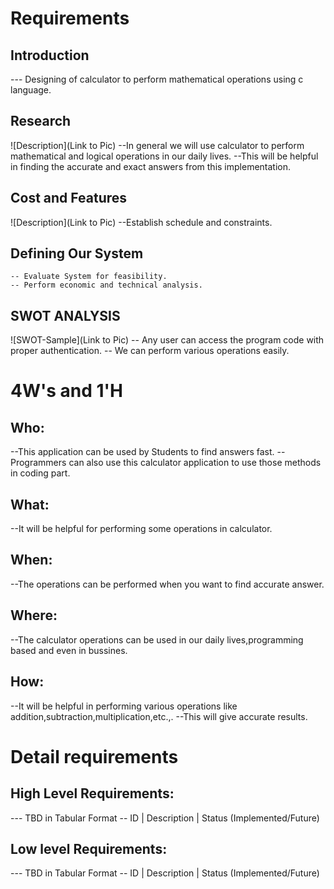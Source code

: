 # Requirements
## Introduction
 --- Designing of calculator to perform mathematical operations using c language. 

## Research
![Description](Link to Pic)
    --In general we will use calculator to perform mathematical and logical operations in our daily lives.
    --This will be helpful in finding the accurate and exact answers from this implementation.  
## Cost and Features
![Description](Link to Pic)
    --Establish schedule and constraints.  
## Defining Our System
    -- Evaluate System for feasibility.
    -- Perform economic and technical analysis.
## SWOT ANALYSIS
![SWOT-Sample](Link to Pic)
    -- Any user can access the program code with proper authentication.
    -- We can perform various operations easily.

# 4W&#39;s and 1&#39;H

## Who:

 --This application can be used by Students to find answers fast.
 --Programmers can also use this calculator application to use those methods in coding part.

## What:

 --It will be helpful for performing some operations in calculator.

## When:

 --The operations can be performed when you want to find accurate answer.

## Where:

 --The calculator operations can be used in our daily lives,programming based and even in bussines.

## How:

 --It will be helpful in performing various operations like addition,subtraction,multiplication,etc.,.
 --This will give accurate results.

# Detail requirements
## High Level Requirements:
--- TBD in Tabular Format 
-- ID | Description | Status (Implemented/Future)


##  Low level Requirements:
--- TBD in Tabular Format 
-- ID | Description | Status (Implemented/Future)
